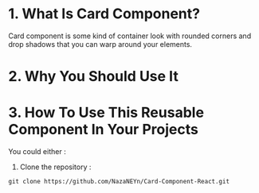 # 1. What Is Card Component?

Card component is some kind of container look with rounded corners and drop shadows that you can warp around your elements.

# 2. Why You Should Use It

# 3. How To Use This Reusable Component In Your Projects

You could either :

1. Clone the repository : 
```
git clone https://github.com/NazaNEYn/Card-Component-React.git
```
